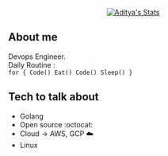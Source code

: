 <p align="center">
  <a href="https://github.com/neo7337" class="rich-diff-level-one">
    <img src="https://github-readme-stats.vercel.app/api?username=neo7337&title_color=333&text_color=777" alt="Aditya's Stats" >
  </a>
</p>

## About me

Devops Engineer.\
Daily Routine :\
`for {
    Code()
    Eat()
    Code()
    Sleep()
}`

## Tech to talk about

- Golang
- Open source :octocat:
- Cloud -> AWS, GCP :cloud:
- Linux
